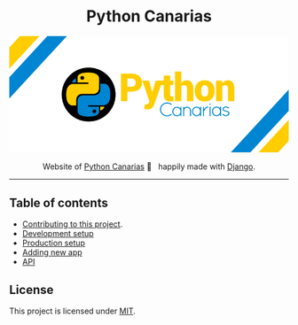 <div align="center"> 
 
# Python Canarias


![Python Canarias Banner](docs/assets/python_canarias_banner.png)  

Website of [Python Canarias](https://pythoncanarias.es/) 🚀 &nbsp; happily made with [Django](https://www.djangoproject.com/). 

</div>

---

## Table of contents

- [Contributing to this project](CONTRIBUTING.md).
- [Development setup](docs/dev.md)
- [Production setup](docs/prod.md)
- [Adding new app](docs/new-app.md)
- [API](docs/api.md)

## License

This project is licensed under [MIT](LICENSE.md).
